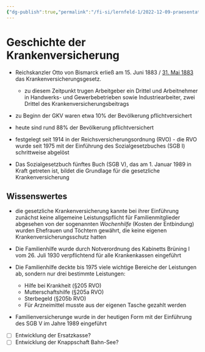 ```yaml
---
{"dg-publish":true,"permalink":"/fi-si/lernfeld-1/2022-12-09-praesentation-krankenversicherung/geschichte-der-krankenversicherung/"}
---
```



# Geschichte der Krankenversicherung

- Reichskanzler Otto von Bismarck erließ am 15. Juni 1883 / [31. Mai 1883](https://www1.wdr.de/stichtag/stichtag3328.html) das Krankenversicherungsgesetz.
	- zu diesem Zeitpunkt trugen Arbeitgeber ein Drittel und Arbeitnehmer in Handwerks- und Gewerbebetrieben sowie Industriearbeiter, zwei Drittel des Krankenversicherungsbeitrags

- zu Beginn der GKV waren etwa 10% der Bevölkerung pflichtversichert
- heute sind rund 88% der Bevölkerung pflichtversichert

- festgelegt seit 1914 in der Reichsversicherungsordnung (RVO)
		- die RVO wurde seit 1975 mit der Einführung des Sozialgesetzbuches (SGB I) schrittweise abgelöst
- Das Sozialgesetzbuch fünftes Buch (SGB V), das am 1. Januar 1989 in Kraft getreten ist, bildet die Grundlage für die gesetzliche Krankenversicherung

## Wissenswertes

- die gesetzliche Krankenversicherung kannte bei ihrer Einführung zunächst keine allgemeine Leistungspflicht für Familienmitglieder abgesehen von der sogenannten *Wochenhilfe* (Kosten der Entbindung) wurden Ehefrauen und Töchtern gewährt, die keine eigenen Krankenversicherungsschutz hatten

- Die Familienhilfe wurde durch Notverordnung des Kabinetts Brüning I vom 26. Juli 1930 verpflichtend für alle Krankenkassen eingeführt
- Die Familienhilfe deckte bis 1975 viele wichtige Bereiche der Leistungen ab, sondern nur drei bestimmte Leistungen:
	- Hilfe bei Krankheit (§205 RVO)
	- Mutterschaftshilfe (§205a RVO)
	- Sterbegeld (§205b RVO)
	- Für Arzneimittel musste aus der eigenen Tasche gezahlt werden

- Familienversicherunge wurde in der heutigen Form mit der Einführung des SGB V im Jahre 1989 eingeführt

- [ ] Entwicklung der Ersatzkasse?
- [ ] Entwicklung der Knappschaft Bahn-See?
